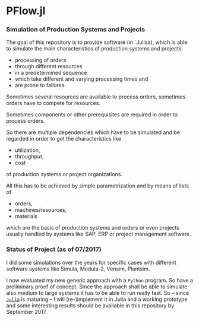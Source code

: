 # PFlow.jl

### Simulation of Production Systems and Projects

The goal of this repository is to provide software (in `Juliaà), which is able to simulate the main characteristics of production systems and projects:

- processing of orders
- through different resources
- in a predetermined sequence
- which take different and varying processing times and
- are prone to failures.

Sometimes several resources are available to process orders, sometimes orders have to compete for resources.

Sometimes components or other prerequisites are required in order to process orders.

So there are multiple dependencies which have to be simulated and be regarded in order to get the characteristics like

- utilization,
- throughput,
- cost

of production systems or project organizations.

All this has to be achieved by simple parametrization and by means of lists of

- orders,
- machines/resources,
- materials

which are the basis of production systems and orders or even projects usually handled by systems like SAP, ERP or project management software.

### Status of Project (as of 07/2017)

I did some simulations over the years for specific cases with different software systems like Simula, Modula-2, Vensim, Plantsim.

I now evaluated my new generic approach with a `Python` program. So have a preliminary proof of concept. Since the approach shall be able to simulate also medium to large systems it has to be able to run really fast. So – since [`Julia`](https://julialang.org) is maturing – I will (re-)implement it in Julia and a working prototype and some interesting results should be available in this repository by September 2017.
